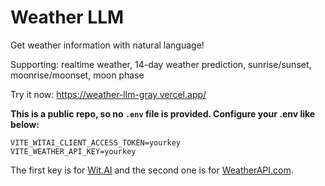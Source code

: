 # Weather LLM

Get weather information with natural language!

Supporting: realtime weather, 14-day weather prediction, sunrise/sunset, moonrise/moonset, moon phase

Try it now: https://weather-llm-gray.vercel.app/

**This is a public repo, so no `.env` file is provided. Configure your .env like below:**
```
VITE_WITAI_CLIENT_ACCESS_TOKEN=yourkey
VITE_WEATHER_API_KEY=yourkey
```
The first key is for [Wit.AI](wit.ai) and the second one is for [WeatherAPI.com](weatherapi.com).